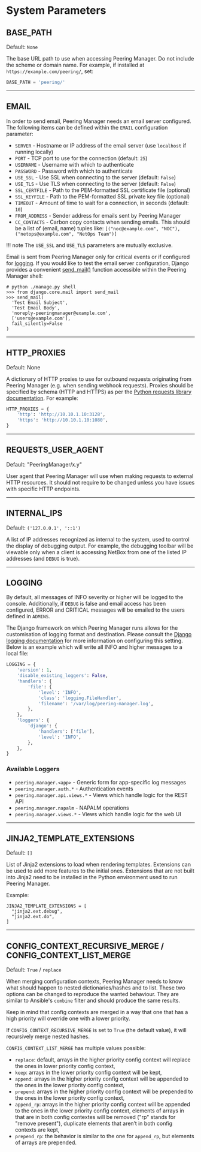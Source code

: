 # System Parameters

## BASE_PATH

Default: `None`

The base URL path to use when accessing Peering Manager. Do not include the
scheme or domain name. For example, if installed at
`https://example.com/peering/`, set:

```python
BASE_PATH = 'peering/'
```

---

## EMAIL

In order to send email, Peering Manager needs an email server configured. The
following items can be defined within the `EMAIL` configuration parameter:

* `SERVER` - Hostname or IP address of the email server
  (use `localhost` if running locally)
* `PORT` - TCP port to use for the connection (default: `25`)
* `USERNAME` - Username with which to authenticate
* `PASSWORD` - Password with which to authenticate
* `USE_SSL` - Use SSL when connecting to the server (default: `False`)
* `USE_TLS` - Use TLS when connecting to the server (default: `False`)
* `SSL_CERTFILE` - Path to the PEM-formatted SSL certificate file (optional)
* `SSL_KEYFILE` - Path to the PEM-formatted SSL private key file (optional)
* `TIMEOUT` - Amount of time to wait for a connection, in seconds
  (default: `10`)
* `FROM_ADDRESS` - Sender address for emails sent by Peering Manager
* `CC_CONTACTS` - Carbon copy contacts when sending emails. This should be a
  list of (email, name) tuples like:
  `[("noc@example.com", "NOC"), ("netops@example.com", "NetOps Team")]`

!!! note
    The `USE_SSL` and `USE_TLS` parameters are mutually exclusive.

Email is sent from Peering Manager only for critical events or if configured
for [logging](#logging). If you would like to test the email server
configuration, Django provides a convenient
[send_mail()](https://docs.djangoproject.com/en/stable/topics/email/#send-mail)
function accessible within the Peering Manager shell:

```no-highlight
# python ./manage.py shell
>>> from django.core.mail import send_mail
>>> send_mail(
  'Test Email Subject',
  'Test Email Body',
  'noreply-peeringmanager@example.com',
  ['users@example.com'],
  fail_silently=False
)
```

---

## HTTP_PROXIES

Default: None

A dictionary of HTTP proxies to use for outbound requests originating from
Peering Manager (e.g. when sending webhook requests). Proxies should be
specified by schema (HTTP and HTTPS) as per the
[Python requests library documentation](https://requests.readthedocs.io/en/latest/user/advanced/#proxies).
For example:

```python
HTTP_PROXIES = {
    'http': 'http://10.10.1.10:3128',
    'https': 'http://10.10.1.10:1080',
}
```

---

## REQUESTS_USER_AGENT

Default: "PeeringManager/x.y"

User agent that Peering Manager will use when making requests to external
HTTP resources. It should not require to be changed unless you have issues
with specific HTTP endpoints.

---

## INTERNAL_IPS

Default: `('127.0.0.1', '::1')`

A list of IP addresses recognized as internal to the system, used to control
the display of debugging output. For example, the debugging toolbar will be
viewable only when a client is accessing NetBox from one of the listed IP
addresses (and `DEBUG` is true).

---

## LOGGING

By default, all messages of INFO severity or higher will be logged to the
console. Additionally, if `DEBUG` is false and email access has been
configured, ERROR and CRITICAL messages will be emailed to the users defined
in `ADMINS`.

The Django framework on which Peering Manager runs allows for the
customisation of logging format and destination. Please consult the
[Django logging documentation](https://docs.djangoproject.com/en/stable/topics/logging/)
for more information on configuring this setting. Below is an example which
will write all INFO and higher messages to a local file:

```python
LOGGING = {
    'version': 1,
    'disable_existing_loggers': False,
    'handlers': {
        'file': {
            'level': 'INFO',
            'class': 'logging.FileHandler',
            'filename': '/var/log/peering-manager.log',
        },
    },
    'loggers': {
        'django': {
            'handlers': ['file'],
            'level': 'INFO',
        },
    },
}
```

### Available Loggers

* `peering.manager.<app>` - Generic form for app-specific log messages
* `peering.manager.auth.*` - Authentication events
* `peering.manager.api.views.*` - Views which handle logic for the REST API
* `peering.manager.napalm` - NAPALM operations
* `peering.manager.views.*` - Views which handle logic for the web UI

---

## JINJA2_TEMPLATE_EXTENSIONS

Default: `[]`

List of Jinja2 extensions to load when rendering templates. Extensions can be
used to add more features to the initial ones. Extensions that are not built
into Jinja2 need to be installed in the Python environment used to run Peering
Manager.

Example:

```no-highlight
JINJA2_TEMPLATE_EXTENSIONS = [
  "jinja2.ext.debug",
  "jinja2.ext.do",
]
```

---

## CONFIG_CONTEXT_RECURSIVE_MERGE / CONFIG_CONTEXT_LIST_MERGE

Default: `True` / `replace`

When merging configuration contexts, Peering Manager needs to know what should
happen to nested dictionaries/hashes and to list. These two options can be
changed to reproduce the wanted behaviour. They are similar to Ansible's
`combine` filter and should produce the same results.

Keep in mind that config contexts are merged in a way that one that has a high
priority will override one with a lower priority.

If `CONFIG_CONTEXT_RECURSIVE_MERGE` is set to `True` (the default value), it
will recursively merge nested hashes.

`CONFIG_CONTEXT_LIST_MERGE` has multiple values possible:
* `replace`: default, arrays in the higher priority config context will
  replace the ones in lower priority config context,
* `keep`: arrays in the lower priority config context will be kept,
* `append`: arrays in the higher priority config context will be appended to
  the ones in the lower priority config context,
* `prepend`: arrays in the higher priority config context will be prepended to
  the ones in the lower priority config context,
* `append_rp`: arrays in the higher priority config context will be appended
  to the ones in the lower priority config context, elements of arrays in that
  are in both config contextes will be removed ("rp" stands for "remove
  present"), duplicate elements that aren’t in both config contexts are kept,
* `prepend_rp`: the behavior is similar to the one for `append_rp`, but
  elements of arrays are prepended.
